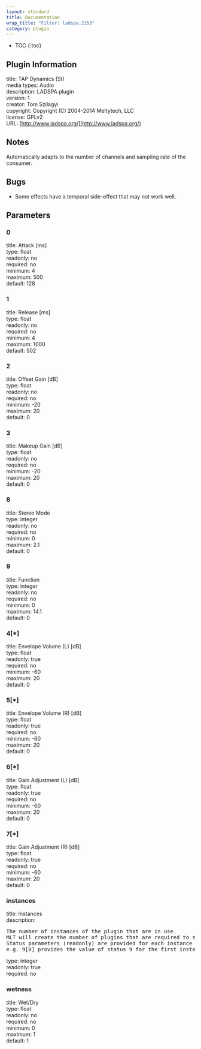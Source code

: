 ```yaml
---
layout: standard
title: Documentation
wrap_title: "Filter: ladspa.2153"
category: plugin
---
```

* TOC
{:toc}

## Plugin Information

title: TAP Dynamics (St)  
media types:
Audio  
description: LADSPA plugin  
version: 1  
creator: Tom Szilagyi  
copyright: Copyright (C) 2004-2014 Meltytech, LLC  
license: GPLv2  
URL: [http://www.ladspa.org/](http://www.ladspa.org/)  

## Notes

Automatically adapts to the number of channels and sampling rate of the consumer.

## Bugs

* Some effects have a temporal side-effect that may not work well.


## Parameters

### 0

title: Attack [ms]    
type: float  
readonly: no  
required: no  
minimum: 4  
maximum: 500  
default: 128  

### 1

title: Release [ms]    
type: float  
readonly: no  
required: no  
minimum: 4  
maximum: 1000  
default: 502  

### 2

title: Offset Gain [dB]    
type: float  
readonly: no  
required: no  
minimum: -20  
maximum: 20  
default: 0  

### 3

title: Makeup Gain [dB]    
type: float  
readonly: no  
required: no  
minimum: -20  
maximum: 20  
default: 0  

### 8

title: Stereo Mode    
type: integer  
readonly: no  
required: no  
minimum: 0  
maximum: 2.1  
default: 0  

### 9

title: Function    
type: integer  
readonly: no  
required: no  
minimum: 0  
maximum: 14.1  
default: 0  

### 4[*]

title: Envelope Volume (L) [dB]    
type: float  
readonly: true  
required: no  
minimum: -60  
maximum: 20  
default: 0  

### 5[*]

title: Envelope Volume (R) [dB]    
type: float  
readonly: true  
required: no  
minimum: -60  
maximum: 20  
default: 0  

### 6[*]

title: Gain Adjustment (L) [dB]    
type: float  
readonly: true  
required: no  
minimum: -60  
maximum: 20  
default: 0  

### 7[*]

title: Gain Adjustment (R) [dB]    
type: float  
readonly: true  
required: no  
minimum: -60  
maximum: 20  
default: 0  

### instances

title: Instances    
description:
<pre>
The number of instances of the plugin that are in use.
MLT will create the number of plugins that are required to support the number of audio channels.
Status parameters (readonly) are provided for each instance and are accessed by specifying the instance number after the identifier (starting at zero).
e.g. 9[0] provides the value of status 9 for the first instance.
</pre>
type: integer  
readonly: true  
required: no  

### wetness

title: Wet/Dry    
type: float  
readonly: no  
required: no  
minimum: 0  
maximum: 1  
default: 1  


